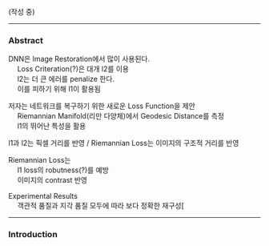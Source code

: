 (작성 중)

***

### Abstract   

DNN은 Image Restoration에서 많이 사용된다.  
&emsp; Loss Criteration(?)은 대개 l2를 이용  
&emsp; l2는 더 큰 에러를 penalize 한다.  
&emsp; 이를 피하기 위해 l1이 활용됨

저자는 네트워크를 복구하기 위한 새로운 Loss Function을 제안  
&emsp; Riemannian Manifold(리만 다양체)에서 Geodesic Distance를 측정  
&emsp; l1의 뛰어난 특성을 활용

l1과 l2는 픽셀 거리를 반영 / Riemannian Loss는 이미지의 구조적 거리를 반영

Riemannian Loss는  
&emsp; l1 loss의 robutness(?)를 예방   
&emsp; 이미지의 contrast 반영

Experimental Results  
&emsp; 객관적 품질과 지각 품질 모두에 따라 보다 정확한 재구성[

***

### Introduction

